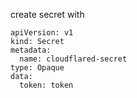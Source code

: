 create secret with
```
apiVersion: v1
kind: Secret
metadata:
  name: cloudflared-secret
type: Opaque
data:
  token: token
```